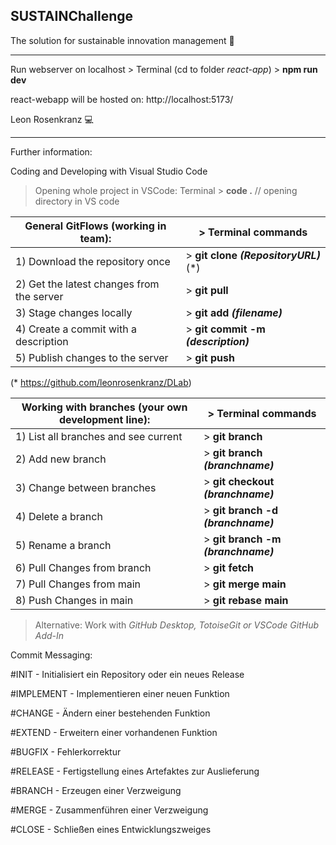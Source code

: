 <H2>SUSTAINChallenge</H2>

The solution for sustainable innovation management 🌳

---

Run webserver on localhost > Terminal (cd to folder _react-app_) > **npm run dev**

react-webapp will be hosted on: http://localhost:5173/

Leon Rosenkranz :computer:

---

Further information:

Coding and Developing with Visual Studio Code

> Opening whole project in VSCode: Terminal > **code .** // opening directory in VS code

|General GitFlows (working in team): |> Terminal commands |
|-|-|
|1) Download the repository once            | > **git clone _(RepositoryURL)_** (*)|
|2) Get the latest changes from the server  | > **git pull**|
|3) Stage changes locally                   | > **git add _(filename)_**|
|4) Create a commit with a description      | > **git commit -m _(description)_**|
|5) Publish changes to the server           | > **git push**|

  (* https://github.com/leonrosenkranz/DLab)

|Working with branches (your own development line): |> Terminal commands |
|-|-|
|1) List all branches and see current        | > **git branch**|
|2) Add new branch                           | > **git branch _(branchname)_**|
|3) Change between branches                  | > **git checkout _(branchname)_**|
|4) Delete a branch                          | > **git branch -d _(branchname)_**|
|5) Rename a branch                          | > **git branch -m _(branchname)_**|
|6) Pull Changes from branch                 | > **git fetch**|
|7) Pull Changes from main                   | > **git merge main**|
|8) Push Changes in main                     | > **git rebase main**|
 
> Alternative: Work with _GitHub Desktop, TotoiseGit or VSCode GitHub Add-In_
>
Commit Messaging:

#INIT - Initialisiert ein Repository oder ein neues Release

#IMPLEMENT - Implementieren einer neuen Funktion

#CHANGE - Ändern einer bestehenden Funktion

#EXTEND - Erweitern einer vorhandenen Funktion

#BUGFIX - Fehlerkorrektur

#RELEASE - Fertigstellung eines Artefaktes zur Auslieferung

#BRANCH - Erzeugen einer Verzweigung

#MERGE - Zusammenführen einer Verzweigung

#CLOSE - Schließen eines Entwicklungszweiges

